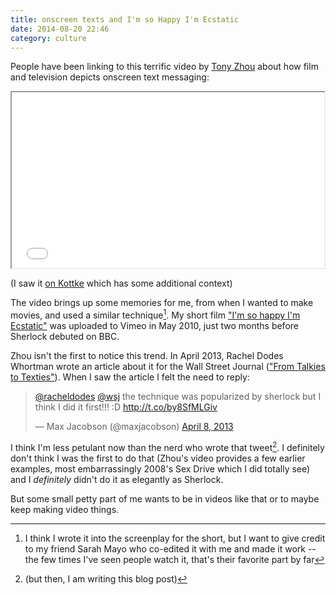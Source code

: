 ```yaml
---
title: onscreen texts and I'm so Happy I'm Ecstatic
date: 2014-08-20 22:46
category: culture
---
```


People have been linking to this terrific video by [Tony Zhou](http://vimeo.com/tonyzhou) about how film and television depicts onscreen text messaging:

<iframe src="//player.vimeo.com/video/103554797" width="500" height="281" webkitallowfullscreen mozallowfullscreen allowfullscreen></iframe>

(I saw it [on Kottke](http://kottke.org/14/08/texting-in-movies) which has some additional context)

The video brings up some memories for me, from when I wanted to make movies, and used a similar technique[^ecstatic]. My short film ["I'm so happy I'm Ecstatic"](http://vimeo.com/11394296) was uploaded to Vimeo in May 2010, just two months before Sherlock debuted on BBC.

[^ecstatic]: I think I wrote it into the screenplay for the short, but I want to give credit to my friend Sarah Mayo who co-edited it with me and made it work -- the few times I've seen people watch it, that's their favorite part by far

Zhou isn't the first to notice this trend. In April 2013, Rachel Dodes Whortman wrote an article about it for the Wall Street Journal (["From Talkies to Texties"](http://online.wsj.com/news/articles/SB10001424127887323296504578398431179979920)). When I saw the article I felt the need to reply:

<blockquote class="twitter-tweet" lang="en"><p><a href="https://twitter.com/racheldodes">@racheldodes</a> <a href="https://twitter.com/WSJ">@wsj</a> the technique was popularized by sherlock but I think I did it first!!! :D <a href="http://t.co/by8SfMLGiv">http://t.co/by8SfMLGiv</a></p>&mdash; Max Jacobson (@maxjacobson) <a href="https://twitter.com/maxjacobson/statuses/321142815755206656">April 8, 2013</a></blockquote>
<script async src="//platform.twitter.com/widgets.js" charset="utf-8"></script>

I think I'm less petulant now than the nerd who wrote that tweet[^but]. I definitely don't think I was the first to do that (Zhou's video provides a few earlier examples, most embarrassingly 2008's Sex Drive which I did totally see) and I *definitely* didn't do it as elegantly as Sherlock.

[^but]: (but then, I am writing this blog post)

But some small petty part of me wants to be in videos like that or to maybe keep making video things.
